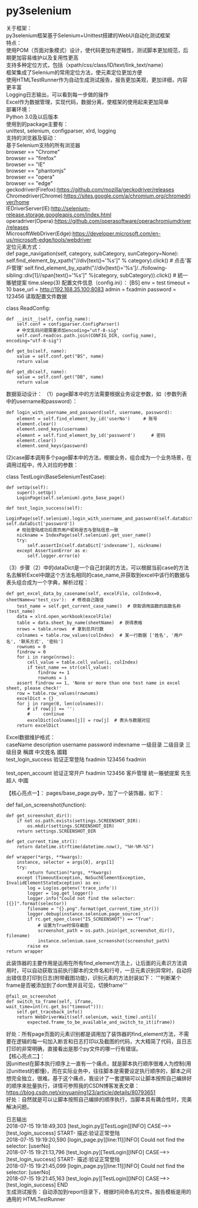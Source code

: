 # py3selenium
关于框架：<br>
py3selenium框架基于Selenium+Unittest搭建的WebUI自动化测试框架<br>
特点：<br>
使用POM（页面对象模式）设计，使代码更加有逻辑性，测试脚本更加规范，后期更加容易维护以及复用性更高<br>
支持多种定位方式，包括（xpath/css/class/ID/text/link_text/name）<br>
框架集成了Selenium的常用定位方法，使元素定位更加方便<br>
使用HTMLTestRunner作为自动生成测试报告，报告更加美观，更加详细，内容更丰富<br>
Logging日志输出，可以看到每一步做的操作<br>
Excel作为数据管理，实现代码，数据分离，使框架的使用起来更加简单<br>
部署环境：<br>
Python 3.0及以后版本<br>
使用到的package主要有：<br>
unittest, selenium, configparser, xlrd, logging<br>
支持的浏览器及驱动：<br>
基于Selenium支持的所有浏览器<br>
browser == "Chrome"<br>
browser == "firefox"<br>
browser == "IE"<br>
browser == "phantomjs"<br>
browser == "opera"<br>
browser == "edge"<br>
geckodriver(Firefox):https://github.com/mozilla/geckodriver/releases<br>
Chromedriver(Chrome):https://sites.google.com/a/chromium.org/chromedriver/home<br>
IEDriverServer(IE):http://selenium-release.storage.googleapis.com/index.html<br>
operadriver(Opera):https://github.com/operasoftware/operachromiumdriver/releases<br>
MicrosoftWebDriver(Edge):https://developer.microsoft.com/en-us/microsoft-edge/tools/webdriver<br>
定位元素方式：<br>
    def page_navigation(self, category, subCategory, sunCategory=None):
        self.find_element_by_xpath("//div[text()='%s']" % category).click()       # 点击'客戶管理'
        self.find_element_by_xpath("//div[text()='%s']/../following-sibling::div[1]//span[text()='%s']" %(category, subCategory)).click()      # 統一賬號提案
        time.sleep(3)
配置文件信息（config.ini）：
[BS]
env = test
timeout = 10
base_url = http://192.168.35.100:8083
admin = fxadmin
password = 123456
读取配置文件数据<br>

class ReadConfig:

    def __init__(self, config_name):
        self.conf = configparser.ConfigParser()
        # 中文乱码问题需要添加encoding="utf-8-sig"
        self.conf.read(os.path.join(CONFIG_DIR, config_name), encoding="utf-8-sig")

    def get_bs(self, name):
        value = self.conf.get("BS", name)
        return value

    def get_db(self, name):
        value = self.conf.get("DB", name)
        return value
数据驱动设计：
（1）page脚本中的方法需要根据业务设定参数，如（参数列表中的username和password）：

    def login_with_username_and_password(self, username, password):
        element = self.find_element_by_id('userNo')     # 账号
        element.clear()
        element.send_keys(username)
        element = self.find_element_by_id('password')      # 密码
        element.clear()
        element.send_keys(password)
(2)case脚本调用多个page脚本中的方法，根据业务，组合成为一个业务场景，在调用过程中，传入对应的参数： 

class TestLogin(BaseSeleniumTestCase):

    def setUp(self):
        super().setUp()
        LoginPage(self.selenium).goto_base_page()

    def test_login_success(self):
        LoginPage(self.selenium).login_with_username_and_password(self.dataDict['username'], self.dataDict['password'])
        # 校验登陆成功后首页用户昵称是否与登陆信息一致
        nickname = IndexPage(self.selenium).get_user_name()
        try:
            self.assertIn(self.dataDict['indexname'], nickname)
        except AssertionError as e:
            self.logger.error(e)
（3）步骤（2）中的dataDict是一个自己封装的方法，可以根据当前case的方法名去解析Excel中跟这个方法名相同的case_name,并获取到excel中该行的数据与表头组合成为一个字典，解析过程：

    def get_excel_data_by_casename(self, excelFile, colIndex=0, sheetName=u'test_csv'):  # 修改自己路径
        test_name = self.get_current_case_name()  # 获取调用函数的函数名称(test_name)
        data = xlrd.open_workbook(excelFile)
        table = data.sheet_by_name(sheetName)  # 获得表格
        nrows = table.nrows  # 拿到总共行数
        colnames = table.row_values(colIndex)  # 某一行数据 ['姓名', '用户名', '联系方式', '密码']
        rownums = 0
        findrow = 0
        for i in range(nrows):
            cell_value = table.cell_value(i, colIndex)
            if test_name == str(cell_value):
                findrow += 1
                rownums = i
        assert findrow == 1, 'None or more than one test name in excel sheet, please check!'
        row = table.row_values(rownums)
        excelDict = {}
        for j in range(0, len(colnames)):
            # if row[j] == '':
            #     continue
            excelDict[colnames[j]] = row[j]  # 表头与数据对应
        return excelDict
Excel数据维护格式：<br>
caseName	          description	 username	password	indexname	 一级目录	  二级目录	三级目录	稱謂	中文姓名	國籍<br>
test_login_success	验证正常登陆	fxadmin	 123456	   fxadmin<br>						
test_open_account	  验证正常开户	fxadmin	 123456		 客戶管理	  統一賬號提案		              先生	 超人	    中國<br>

【核心亮点一】：
pages/base_page.py中，加了一个装饰器，如下：

def fail_on_screenshot(function):

    def get_screenshot_dir():
        if not os.path.exists(settings.SCREENSHOT_DIR):
            os.mkdir(settings.SCREENSHOT_DIR)
        return settings.SCREENSHOT_DIR

    def get_current_time_str():
        return datetime.strftime(datetime.now(), "%H-%M-%S")

    def wrapper(*args, **kwargs):
        instance, selector = args[0], args[1]
        try:
            return function(*args, **kwargs)
        except (TimeoutException, NoSuchElementException, InvalidElementStateException) as ex:
            log = Log(os.getenv('trace_info'))
            logger = log.get_logger()
            logger.info("Could not find the selector: [{}]".format(selector))
            filename = "{}.png".format(get_current_time_str())
            logger.debug(instance.selenium.page_source)
            if rc.get_open_close("IS_SCREENSHOT") == "True":
                # 设置为True时保存截图
                screenshot_path = os.path.join(get_screenshot_dir(), filename)
                instance.selenium.save_screenshot(screenshot_path)
            raise ex
    return wrapper
此装饰器的主要作用是运用在所有find_element方法上，让后面的元素识方法调用时，可以自动获取当前执行脚本的文件名和行号，一旦元素识别异常时，自动将出错信息打印到日志(附带截图功能)，识别元素的方法封装如下：
'''判断某个frame是否被添加到了dom里并且可见，切换frame'''

    @fail_on_screenshot
    def switch_to_frame(self, iframe, wait_time=int(rc.get_bs("timeout"))):
        self.get_traceback_info()
        return WebDriverWait(self.selenium, wait_time).until(
            expected.frame_to_be_available_and_switch_to_it(iframe))
好处：所有page页面的元素识别都是调用加了装饰器的find_element方法，不需要在逻辑的每一句加入断言和日志打印以及截图的代码，大大精简了代码，且日志打印的非常明确，直接看出是那个py文件的哪一行有错误。<br>
【核心亮点二】：<br>
因unittest在脚本执行顺序上一直有一个痛点，就是脚本执行顺序很难人为控制(用过unittest的都懂)，而在实际业务中，往往脚本是需要设定执行顺序的，脚本之间想完全独立，很难。基于这个痛点，我设计了一套逻辑可以让脚本按照自己编排好的顺序来批量执行，详情可参照我的CSDN博客发表文章：<br>
https://blog.csdn.net/xinyuanjing123/article/details/80793651<br>
好处：自然就是可以让脚本按照自己编排的顺序执行，当脚本具有耦合性时，完美解决问题。

日志输出<br>
2018-07-15 19:18:49,303 [test_login.py][TestLogin][INFO] CASE-->>[test_login_success] START- 描述:验证正常登陆<br>
2018-07-15 19:19:20,590 [login_page.py][line:11][INFO] Could not find the selector: [userNo]<br>
2018-07-15 19:21:13,796 [test_login.py][TestLogin][INFO] CASE-->>[test_login_success] START- 描述:验证正常登陆<br>
2018-07-15 19:21:45,099 [login_page.py][line:11][INFO] Could not find the selector: [userNo]<br>
2018-07-15 19:21:45,163 [test_login.py][TestLogin][INFO] CASE-->>[test_login_success] END<br>
生成测试报告：自动添加到report目录下，根据时间命名的文件。报告模板是用的通用的 HTMLTestRunner 
